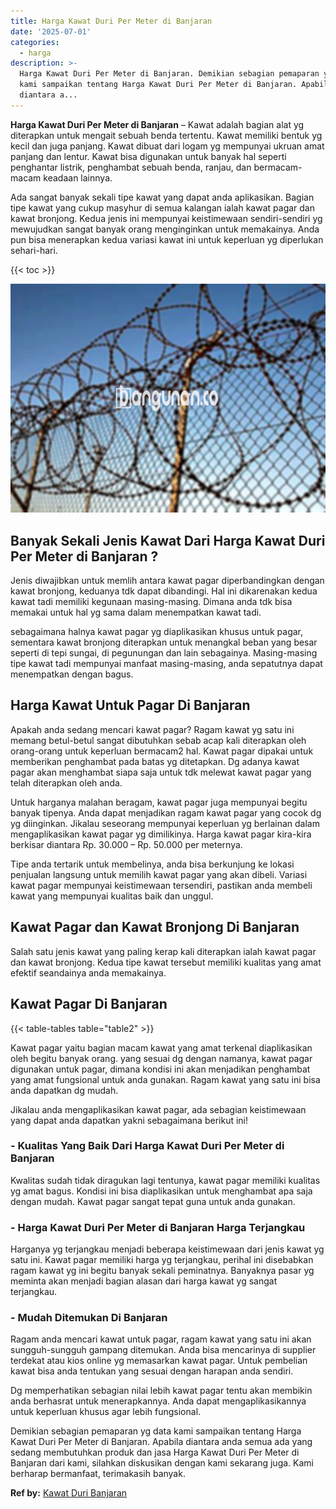 ```yaml
---
title: Harga Kawat Duri Per Meter di Banjaran
date: '2025-07-01'
categories:
  - harga
description: >-
  Harga Kawat Duri Per Meter di Banjaran. Demikian sebagian pemaparan yg data
  kami sampaikan tentang Harga Kawat Duri Per Meter di Banjaran. Apabila
  diantara a...
---
```


**Harga Kawat Duri Per Meter di Banjaran** – Kawat adalah bagian alat yg diterapkan untuk mengait sebuah benda tertentu. Kawat memiliki bentuk yg kecil dan juga panjang. Kawat dibuat dari logam yg mempunyai ukruan amat panjang dan lentur. Kawat bisa digunakan untuk banyak hal seperti penghantar listrik, penghambat sebuah benda, ranjau, dan bermacam-macam keadaan lainnya.

Ada sangat banyak sekali tipe kawat yang dapat anda aplikasikan. Bagian tipe kawat yang cukup masyhur di semua kalangan ialah kawat pagar dan kawat bronjong. Kedua jenis ini mempunyai keistimewaan sendiri-sendiri yg mewujudkan sangat banyak orang menginginkan untuk memakainya. Anda pun bisa menerapkan kedua variasi kawat ini untuk keperluan yg diperlukan sehari-hari.

{{< toc >}}

![Harga Kawat Duri Per Meter di Banjaran](/images/jual-kawat-murah51.png)

## Banyak Sekali Jenis Kawat Dari Harga Kawat Duri Per Meter di Banjaran ?

Jenis diwajibkan untuk memlih antara kawat pagar diperbandingkan dengan kawat bronjong, keduanya tdk dapat dibandingi. Hal ini dikarenakan kedua kawat tadi memiliki kegunaan masing-masing. Dimana anda tdk bisa memakai untuk hal yg sama dalam menempatkan kawat tadi.

sebagaimana halnya kawat pagar yg diaplikasikan khusus untuk pagar, sementara kawat bronjong diterapkan untuk menangkal beban yang besar seperti di tepi sungai, di pegunungan dan lain sebagainya. Masing-masing tipe kawat tadi mempunyai manfaat masing-masing, anda sepatutnya dapat menempatkan dengan bagus.

## Harga Kawat Untuk Pagar Di Banjaran

Apakah anda sedang mencari kawat pagar? Ragam kawat yg satu ini memang betul-betul sangat dibutuhkan sebab acap kali diterapkan oleh orang-orang untuk keperluan bermacam2 hal. Kawat pagar dipakai untuk memberikan penghambat pada batas yg ditetapkan. Dg adanya kawat pagar akan menghambat siapa saja untuk tdk melewat kawat pagar yang telah diterapkan oleh anda.

Untuk harganya malahan beragam, kawat pagar juga mempunyai begitu banyak tipenya. Anda dapat menjadikan ragam kawat pagar yang cocok dg yg diinginkan. Jikalau seseorang mempunyai keperluan yg berlainan dalam mengaplikasikan kawat pagar yg dimilikinya. Harga kawat pagar kira-kira berkisar diantara Rp. 30.000 – Rp. 50.000 per meternya.

Tipe anda tertarik untuk membelinya, anda bisa berkunjung ke lokasi penjualan langsung untuk memilih kawat pagar yang akan dibeli. Variasi kawat pagar mempunyai keistimewaan tersendiri, pastikan anda membeli kawat yang mempunyai kualitas baik dan unggul.

## Kawat Pagar dan Kawat Bronjong Di Banjaran

Salah satu jenis kawat yang paling kerap kali diterapkan ialah kawat pagar dan kawat bronjong. Kedua tipe kawat tersebut memiliki kualitas yang amat efektif seandainya anda memakainya.

## Kawat Pagar Di Banjaran

{{< table-tables table="table2" >}}

Kawat pagar yaitu bagian macam kawat yang amat terkenal diaplikasikan oleh begitu banyak orang. yang sesuai dg dengan namanya, kawat pagar digunakan untuk pagar, dimana kondisi ini akan menjadikan penghambat yang amat fungsional untuk anda gunakan. Ragam kawat yang satu ini bisa anda dapatkan dg mudah.

Jikalau anda mengaplikasikan kawat pagar, ada sebagian keistimewaan yang dapat anda dapatkan yakni sebagaimana berikut ini!

### \- Kualitas Yang Baik Dari Harga Kawat Duri Per Meter di Banjaran

Kwalitas sudah tidak diragukan lagi tentunya, kawat pagar memiliki kualitas yg amat bagus. Kondisi ini bisa diaplikasikan untuk menghambat apa saja dengan mudah. Kawat pagar sangat tepat guna untuk anda gunakan.

### \- Harga Kawat Duri Per Meter di Banjaran Harga Terjangkau

Harganya yg terjangkau menjadi beberapa keistimewaan dari jenis kawat yg satu ini. Kawat pagar memiliki harga yg terjangkau, perihal ini disebabkan ragam kawat yg ini begitu banyak sekali peminatnya. Banyaknya pasar yg meminta akan menjadi bagian alasan dari harga kawat yg sangat terjangkau.

### \- Mudah Ditemukan Di Banjaran

Ragam anda mencari kawat untuk pagar, ragam kawat yang satu ini akan sungguh-sungguh gampang ditemukan. Anda bisa mencarinya di supplier terdekat atau kios online yg memasarkan kawat pagar. Untuk pembelian kawat bisa anda tentukan yang sesuai dengan harapan anda sendiri.

Dg memperhatikan sebagian nilai lebih kawat pagar tentu akan membikin anda berhasrat untuk menerapkannya. Anda dapat mengaplikasikannya untuk keperluan khusus agar lebih fungsional.

Demikian sebagian pemaparan yg data kami sampaikan tentang Harga Kawat Duri Per Meter di Banjaran. Apabila diantara anda semua ada yang sedang membutuhkan produk dan jasa Harga Kawat Duri Per Meter di Banjaran dari kami, silahkan diskusikan dengan kami sekarang juga. Kami berharap bermanfaat, terimakasih banyak.

**Ref by:** [Kawat Duri Banjaran](https://id.wikipedia.org/wiki/Kawat)
